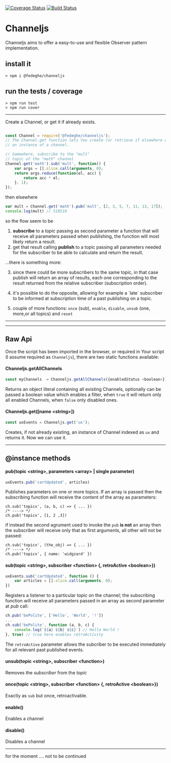 [![Coverage Status](https://coveralls.io/repos/github/fedeghe/channeljs/badge.svg?branch=master)](https://coveralls.io/github/fedeghe/channeljs?branch=master)
[![Build Status](https://travis-ci.org/fedeghe/channeljs.svg?branch=master)](https://travis-ci.org/fedeghe/channeljs)
# Channeljs

Channeljs aims to offer a easy-to-use and flexible Observer pattern implementation.

## install it
```
> npm i @fedeghe/channeljs
```

## run the tests / coverage
```
> npm run test
> npm run cover 
```

---

Create a Channel, or get it if already exists.
``` js

const Channel = require('@fedeghe/channeljs');
// The Channel.get function lets You create (or retrieve if elsewhere created)
// an instance of a channel.

// Somewhere, subscribe to the "mult"
// topic of the "math" channel
Channel.get('math').sub('mult', function() {
    var args = [].slice.call(arguments, 0);
    return args.reduce(function(el, acc) {
        return acc * el;
    }, 1);
});
```

then elsewhere

``` js
var mult = Channel.get('math').pub('mult', [2, 3, 5, 7, 11, 13, 17]);
console.log(mult) // 510510
```
so the flow seem to be  
1) **subscribe** to a _topic_ passing as second parameter a function that will receive all parameters passed when publishing, the function will most likely return a result.  
2) get that result calling **publish** to a topic passing all parameters needed for the subscriber to be able to calculate and return the result.  

 ...there is something more:  

3) since there could be more subscribers to the same topic, in that case publish will return an array of results, each one corresponding to the result returned from the relative subscriber (subscription order).

4) it's possible to do the opposite, allowing for example a \`late\` subscriber to be informed at subscription time of a past publishing on a topic.

5) couple of more functions: `once` (sub), `enable`, `disable`, `unsub` (one, more,or all topics) and `reset`
---
---
## Raw Api

Once the script has been imported in the browser, or required in Your script (I assume required as `Channeljs`), there are two static functions available:  


#### Channeljs.getAllChannels
``` js
const myChannels  = Channeljs.getAllChannels({enabledStatus <boolean>});
```
Returns an object literal containing all existing Channels, optionally can be passed a boolean value which enables a filter, when `true` it will return only all enabled Channels, when `false` only disabled ones.  

#### Channeljs.get([name \<string\>])  
``` js
const uxEvents = Channeljs.get('ux');
```
Creates, if not already existing, an instance of Channel indexed as `ux`  and returns it. Now we can use it.

---

## @instance methods

#### pub(topic \<string\>, parameters \<array\> | single parameter)

``` js
uxEvents.pub('cartUpdated', articles)
```  
Publishes parameters on one or more topics. If an array is passed then the subscribing function will receive the content of the array as parameters:
```
ch.sub('topicx', (a, b, c) => { ... })
/* ----> */ 
ch.pub('topicx', [1, 2 ,3])
```  
if instead the second agrument used to invoke the `pub` **is not** an array then the subscriber will receive only that as first arguments, all other will not be passed:
```
ch.sub('topicx', (the_obj) => { ... })
/* ----> */ 
ch.pub('topicx', { name: 'widgzard' })
```

#### sub(topic \<string\>, subscriber \<function\> {, retroActive \<boolean\>})
``` js
uxEvents.sub('cartUpdated', function () {
    var articles = [].slice.call(arguments, 0);
})
```
Registers a listener to a particular _topic_ on the channel; the subscribing function will receive all parameters passed in an array as second parameter at _pub_ call:
``` js
ch.pub('bePolite', ['Hello', 'World', '!'])
...
ch.sub('bePolite', function (a, b, c) {
    console.log(`${a} ${b} ${c}`) // Hello World !
}, true) // true here enables retroActivity
```  
The `retroActive` parameter allows the subcriber to be executed immediately for all relevant past published events.  

#### unsub(topic \<string\>, subscriber \<function\>)
Removes the _subscriber_ from the _topic_

#### once(topic \<string\>, subscriber \<function\> {, retroActive \<boolean\>})
Exactly as `sub` but once, retroactivable.

#### enable()
Enables a channel

#### disable()
Disables a channel

---
    
for the moment .... not to be continued
